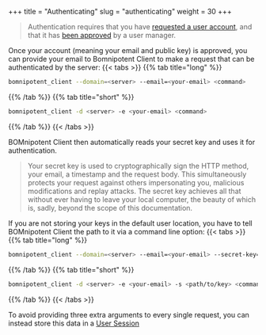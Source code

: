 +++
title = "Authenticating"
slug = "authenticating"
weight = 30
+++

> Authentication requires that you have [requested a user account](/client/basics/account-creation/), and that it has [been approved](/client/manager/user-management/user-approval/) by a user manager.

Once your account (meaning your email and public key) is approved, you can provide your email to Bomnipotent Client to make a request that can be authenticated by the server:
{{< tabs >}}
{{% tab title="long" %}}
```bash
bomnipotent_client --domain=<server> --email=<your-email> <command>
```
{{% /tab %}}
{{% tab title="short" %}}
```bash
bomnipotent_client -d <server> -e <your-email> <command>
```
{{% /tab %}}
{{< /tabs >}}

BOMnipotent Client then automatically reads your secret key and uses it for authentication.

> Your secret key is used to cryptographically sign the HTTP method, your email, a timestamp and the request body. This simultaneously protects your request against others impersonating you, malicious modifications and replay attacks. The secret key achieves all that without ever having to leave your local computer, the beauty of which is, sadly, beyond the scope of this documentation.

If you are not storing your keys in the default user location, you have to tell BOMnipotent Client the path to it via a command line option:
{{< tabs >}}
{{% tab title="long" %}}
```bash
bomnipotent_client --domain=<server> --email=<your-email> --secret-key=<path/to/key> <command>
```
{{% /tab %}}
{{% tab title="short" %}}
```bash
bomnipotent_client -d <server> -e <your-email> -s <path/to/key> <command>
```
{{% /tab %}}
{{< /tabs >}}

To avoid providing three extra arguments to every single request, you can instead store this data in a [User Session](/client/basics/user-session/)
